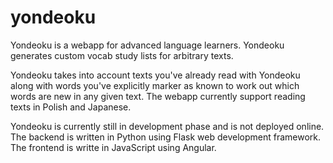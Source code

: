 # yondeoku
Yondeoku is a webapp for advanced language learners. Yondeoku generates custom vocab study lists for arbitrary texts.

Yondeoku takes into account texts you've already read with Yondeoku along with words you've explicitly marker as known
to work out which words are new in any given text. The webapp currently support reading texts in Polish and Japanese.

Yondeoku is currently still in development phase and is not deployed online. The backend is written in Python using
Flask web development framework. The frontend is writte in JavaScript using Angular.
